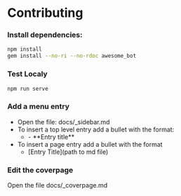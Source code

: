 # Contributing

### Install dependencies:

```sh
npm install
gem install --no-ri --no-rdoc awesome_bot
```

### Test Localy

```sh
npm run serve
```

### Add a menu entry

- Open the file: docs/_sidebar.md
- To insert a top level entry add a bullet with the format:
    - \- \*\*Entry title\*\*
- To insert a page entry add a bullet with the format
    - \[Entry Title\]\(path to md file\)

### Edit the coverpage

Open the file docs/_coverpage.md
